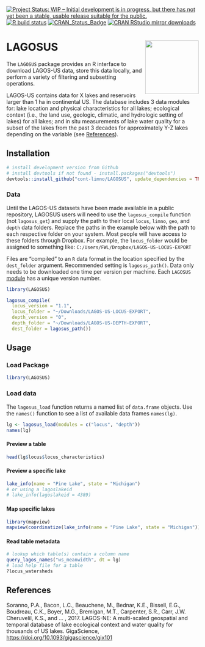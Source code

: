 
<!-- README.md is generated from README.Rmd. Please edit that file -->

[![Project Status: WIP – Initial development is in progress, but there
has not yet been a stable, usable release suitable for the
public.](https://www.repostatus.org/badges/latest/wip.svg)](https://www.repostatus.org/#wip)
[![R build
status](https://github.com/cont-limno/LAGOSUS/workflows/R-CMD-check/badge.svg)](https://github.com/cont-limno/LAGOSUS/actions)
[![CRAN\_Status\_Badge](http://www.r-pkg.org/badges/version/LAGOSUS)](https://cran.r-project.org/package=LAGOSUS)
[![CRAN RStudio mirror
downloads](http://cranlogs.r-pkg.org/badges/LAGOSUS)](https://cran.r-project.org/package=LAGOSUS)

# LAGOSUS <img src="man/figures/logo.png" align="right" height=140/>

The `LAGOSUS` package provides an R interface to download LAGOS-US data,
store this data locally, and perform a variety of filtering and
subsetting operations.

LAGOS-US contains data for X lakes and reservoirs larger than 1 ha in
continental US. The database includes 3 data modules for: lake location
and physical characteristics for all lakes; ecological context (i.e.,
the land use, geologic, climatic, and hydrologic setting of lakes) for
all lakes; and in situ measurements of lake water quality for a subset
of the lakes from the past 3 decades for approximately Y-Z lakes
depending on the variable (see
[References](https://github.com/cont-limno/LAGOSUS#references)).

## Installation

``` r
# install development version from Github
# install devtools if not found - install.packages("devtools")
devtools::install_github("cont-limno/LAGOSUS", update_dependencies = TRUE)
```

### Data

Until the LAGOS-US datasets have been made available in a public
repository, LAGOSUS users will need to use the `lagosus_compile`
function (not `lagosus_get`) and supply the path to their local `locus`,
`limno`, `geo`, and `depth` data folders. Replace the paths in the
example below with the path to each respective folder on your system.
Most people will have access to these folders through Dropbox. For
example, the `locus_folder` would be assigned to something like:
`C:/Users/FWL/Dropbox/LAGOS-US-LOCUS-EXPORT`

Files are “compiled” to an `R` data format in the location specified by
the `dest_folder` argument. Recommended setting is `lagosus_path()`.
Data only needs to be downloaded one time per version per machine. Each
`LAGOSUS`
[module](https://cont-limno.github.io/LAGOSUS/articles/lagosus_structure.html)
has a unique version number.

``` r
library(LAGOSUS)

lagosus_compile(
  locus_version = "1.1",
  locus_folder = "~/Downloads/LAGOS-US-LOCUS-EXPORT",
  depth_version = "0",
  depth_folder = "~/Downloads/LAGOS-US-DEPTH-EXPORT", 
  dest_folder = lagosus_path())
```

## Usage

### Load Package

``` r
library(LAGOSUS)
```

### Load data

The `lagosus_load` function returns a named list of `data.frame`
objects. Use the `names()` function to see a list of available data
frames `names(lg)`.

``` r
lg <- lagosus_load(modules = c("locus", "depth"))
names(lg)
```

<!-- ```{r load_data_cached, eval=FALSE, echo=FALSE} -->

<!-- dt <- readRDS(system.file("lagos_test_subset.rds", package = "LAGOSUS")) -->

<!-- names(dt) -->

<!-- ``` -->

<!-- #### Locate tables containing a variable  -->

<!-- ```{r eval=FALSE} -->

<!-- query_lagos_names("secchi") -->

<!-- ``` -->

<!-- ```{r echo=FALSE, eval=FALSE} -->

<!-- query_lagos_names("secchi", dt = dt) -->

<!-- ``` -->

#### Preview a table

``` r
head(lg$locus$locus_characteristics)
```

#### Preview a specific lake

``` r
lake_info(name = "Pine Lake", state = "Michigan")
# or using a lagoslakeid
# lake_info(lagoslakeid = 4389)
```

#### Map specific lakes

``` r
library(mapview)
mapview(coordinatize(lake_info(name = "Pine Lake", state = "Michigan")))
```

#### Read table metadata

``` r
# lookup which table(s) contain a column name 
query_lagos_names("ws_meanwidth", dt = lg)
# load help file for a table
?locus_watersheds
```

<!-- ```{r load printr, echo=FALSE,message=FALSE,results='hide', eval=FALSE} -->

<!-- loadNamespace("printr") -->

<!-- ``` -->

<!-- ```{r Read metadata for individual tables, eval=FALSE} -->

<!-- help.search("datasets", package = "LAGOSUS") -->

<!-- ``` -->

<!-- ```{r unload printr, echo=FALSE, eval=FALSE} -->

<!-- unloadNamespace("printr") -->

<!-- ``` -->

## References

Soranno, P.A., Bacon, L.C., Beauchene, M., Bednar, K.E., Bissell, E.G.,
Boudreau, C.K., Boyer, M.G., Bremigan, M.T., Carpenter, S.R., Carr, J.W.
Cheruvelil, K.S., and … , 2017. LAGOS-NE: A multi-scaled geospatial and
temporal database of lake ecological context and water quality for
thousands of US lakes. GigaScience,
<https://doi.org/10.1093/gigascience/gix101>
